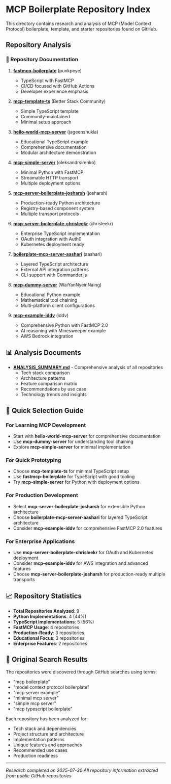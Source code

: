 # MCP Boilerplate Repository Index

This directory contains research and analysis of MCP (Model Context Protocol) boilerplate, template, and starter repositories found on GitHub.

## Repository Analysis

### 📁 Repository Documentation

1. **[fastmcp-boilerplate](./fastmcp-boilerplate/README.md)** (punkpeye)
   - TypeScript with FastMCP
   - CI/CD focused with GitHub Actions
   - Developer experience emphasis

2. **[mcp-template-ts](./mcp-template-ts/README.md)** (Better Stack Community)
   - Simple TypeScript template
   - Community-maintained
   - Minimal setup approach

3. **[hello-world-mcp-server](./hello-world-mcp-server/README.md)** (jageenshukla)
   - Educational TypeScript example
   - Comprehensive documentation
   - Modular architecture demonstration

4. **[mcp-simple-server](./mcp-simple-server/README.md)** (oleksandrsirenko)
   - Minimal Python with FastMCP
   - Streamable HTTP transport
   - Multiple deployment options

5. **[mcp-server-boilerplate-josharsh](./mcp-server-boilerplate-josharsh/README.md)** (josharsh)
   - Production-ready Python architecture
   - Registry-based component system
   - Multiple transport protocols

6. **[mcp-server-boilerplate-chrisleekr](./mcp-server-boilerplate-chrisleekr/README.md)** (chrisleekr)
   - Enterprise TypeScript implementation
   - OAuth integration with Auth0
   - Kubernetes deployment ready

7. **[boilerplate-mcp-server-aashari](./boilerplate-mcp-server-aashari/README.md)** (aashari)
   - Layered TypeScript architecture
   - External API integration patterns
   - CLI support with Commander.js

8. **[mcp-dummy-server](./mcp-dummy-server/README.md)** (WaiYanNyeinNaing)
   - Educational Python example
   - Mathematical tool chaining
   - Multi-platform client configurations

9. **[mcp-example-iddv](./mcp-example-iddv/README.md)** (iddv)
   - Comprehensive Python with FastMCP 2.0
   - AI reasoning with Minesweeper example
   - AWS Bedrock integration

## 📊 Analysis Documents

- **[ANALYSIS_SUMMARY.md](./ANALYSIS_SUMMARY.md)** - Comprehensive analysis of all repositories
  - Tech stack comparison
  - Architecture patterns
  - Feature comparison matrix
  - Recommendations by use case
  - Technology trends and insights

## 🎯 Quick Selection Guide

### For Learning MCP Development
- Start with **hello-world-mcp-server** for comprehensive documentation
- Use **mcp-dummy-server** for understanding tool chaining
- Explore **mcp-simple-server** for minimal implementation

### For Quick Prototyping
- Choose **mcp-template-ts** for minimal TypeScript setup
- Use **fastmcp-boilerplate** for TypeScript with good tooling
- Try **mcp-simple-server** for Python with deployment options

### For Production Development
- Select **mcp-server-boilerplate-josharsh** for extensible Python architecture
- Choose **boilerplate-mcp-server-aashari** for layered TypeScript architecture
- Consider **mcp-example-iddv** for comprehensive FastMCP 2.0 features

### For Enterprise Applications
- Use **mcp-server-boilerplate-chrisleekr** for OAuth and Kubernetes deployment
- Consider **mcp-example-iddv** for AWS integration and advanced features
- Choose **mcp-server-boilerplate-josharsh** for production-ready multiple transports

## 📈 Repository Statistics

- **Total Repositories Analyzed**: 9
- **Python Implementations**: 4 (44%)
- **TypeScript Implementations**: 5 (56%)
- **FastMCP Usage**: 4 repositories
- **Production-Ready**: 3 repositories
- **Educational Focus**: 3 repositories
- **Enterprise Features**: 2 repositories

## 🔗 Original Search Results

The repositories were discovered through GitHub searches using terms:
- "mcp boilerplate"
- "model context protocol boilerplate"
- "mcp server example"
- "minimal mcp server"
- "simple mcp server"
- "mcp typescript boilerplate"

Each repository has been analyzed for:
- Tech stack and dependencies
- Project structure and architecture
- Implementation patterns
- Unique features and approaches
- Recommended use cases
- Production readiness

---

*Research completed on 2025-07-30*
*All repository information extracted from public GitHub repositories*